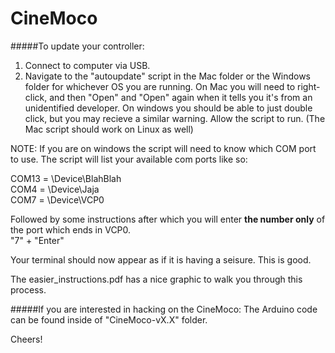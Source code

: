 CineMoco
========
#####To update your controller:
1. Connect to computer via USB.
2. Navigate to the "autoupdate" script in the Mac folder or the Windows folder for whichever OS you are running.  On Mac you will need to right-click, and then "Open" and "Open" again when it tells you it's from an unidentified developer. On windows you should be able to just double click, but you may recieve a similar warning.  Allow the script to run.  (The Mac script should work on Linux as well)

NOTE: If you are on windows the script will need to know which COM port to use.  The script will list your available com ports like so:

COM13 = \Device\BlahBlah  
COM4 = \Device\Jaja  
COM7 = \Device\VCP0  

Followed by some instructions after which you will enter **the number only** of the port which ends in VCP0.  
"7" + "Enter"

Your terminal should now appear as if it is having a seisure.  This is good.

The easier_instructions.pdf has a nice graphic to walk you through this process.

  

#####If you are interested in hacking on the CineMoco:
The Arduino code can be found inside of "CineMoco-vX.X" folder.

Cheers!
